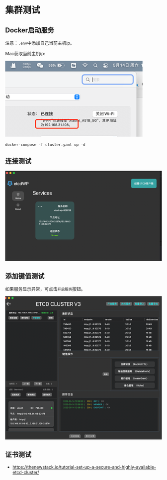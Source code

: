 # 集群测试

## Docker启动服务

注意：`.env`中添加自己当前主机ip。

Mac获取当前主机ip:

![img_2.png](none/img_2.png)


```shell
docker-compose -f cluster.yaml up -d
```

## 连接测试

![img_3.png](none/img_3.png)


## 添加键值测试

如果服务显示异常，可点击`开启服务`按钮。

![img_4.png](none/img_4.png)


## 证书测试

- https://thenewstack.io/tutorial-set-up-a-secure-and-highly-available-etcd-cluster/

